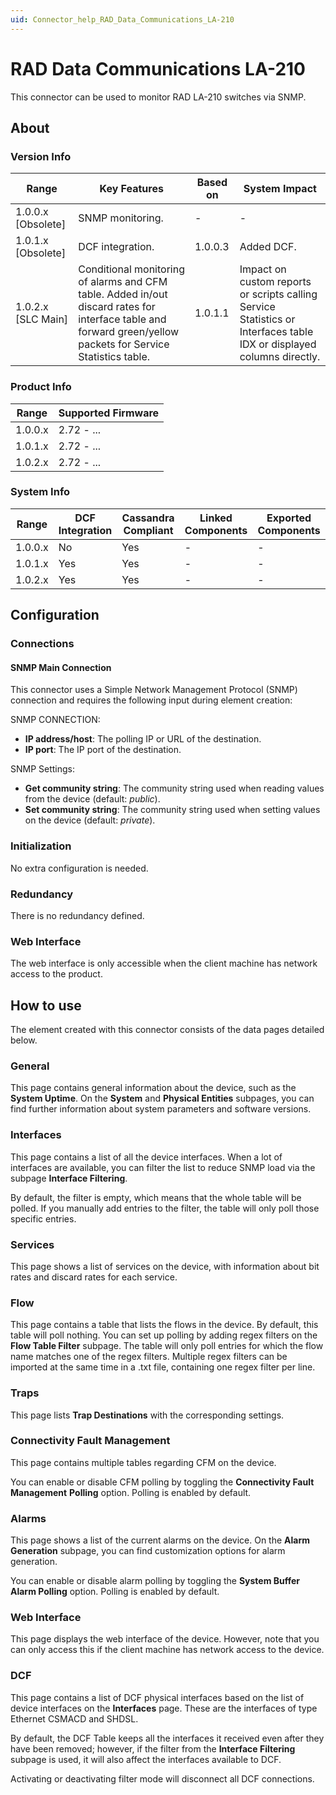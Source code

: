 ```yaml
---
uid: Connector_help_RAD_Data_Communications_LA-210
---
```


# RAD Data Communications LA-210

This connector can be used to monitor RAD LA-210 switches via SNMP.

## About

### Version Info

| **Range**            | **Key Features**                                                                                                                                              | **Based on** | **System Impact**                                                                                                     |
|----------------------|---------------------------------------------------------------------------------------------------------------------------------------------------------------|--------------|-----------------------------------------------------------------------------------------------------------------------|
| 1.0.0.x \[Obsolete\] | SNMP monitoring.                                                                                                                                              | \-           | \-                                                                                                                    |
| 1.0.1.x \[Obsolete\] | DCF integration.                                                                                                                                              | 1.0.0.3      | Added DCF.                                                                                                            |
| 1.0.2.x \[SLC Main\] | Conditional monitoring of alarms and CFM table. Added in/out discard rates for interface table and forward green/yellow packets for Service Statistics table. | 1.0.1.1      | Impact on custom reports or scripts calling Service Statistics or Interfaces table IDX or displayed columns directly. |

### Product Info

| Range     | Supported Firmware     |
|-----------|------------------------|
| 1.0.0.x   | 2.72 - ...             |
| 1.0.1.x   | 2.72 - ...             |
| 1.0.2.x   | 2.72 - ...             |

### System Info

| Range     | DCF Integration     | Cassandra Compliant     | Linked Components     | Exported Components     |
|-----------|---------------------|-------------------------|-----------------------|-------------------------|
| 1.0.0.x   | No                  | Yes                     | \-                    | \-                      |
| 1.0.1.x   | Yes                 | Yes                     | \-                    | \-                      |
| 1.0.2.x   | Yes                 | Yes                     | \-                    | \-                      |

## Configuration

### Connections

#### SNMP Main Connection

This connector uses a Simple Network Management Protocol (SNMP) connection and requires the following input during element creation:

SNMP CONNECTION:

- **IP address/host**: The polling IP or URL of the destination.
- **IP port**: The IP port of the destination.

SNMP Settings:

- **Get community string**: The community string used when reading values from the device (default: *public*).
- **Set community string**: The community string used when setting values on the device (default: *private*).

### Initialization

No extra configuration is needed.

### Redundancy

There is no redundancy defined.

### Web Interface

The web interface is only accessible when the client machine has network access to the product.

## How to use

The element created with this connector consists of the data pages detailed below.

### General

This page contains general information about the device, such as the **System Uptime**. On the **System** and **Physical Entities** subpages, you can find further information about system parameters and software versions.

### Interfaces

This page contains a list of all the device interfaces. When a lot of interfaces are available, you can filter the list to reduce SNMP load via the subpage **Interface Filtering**.

By default, the filter is empty, which means that the whole table will be polled. If you manually add entries to the filter, the table will only poll those specific entries.

### Services

This page shows a list of services on the device, with information about bit rates and discard rates for each service.

### Flow

This page contains a table that lists the flows in the device. By default, this table will poll nothing. You can set up polling by adding regex filters on the **Flow Table Filter** subpage. The table will only poll entries for which the flow name matches one of the regex filters. Multiple regex filters can be imported at the same time in a .txt file, containing one regex filter per line.

### Traps

This page lists **Trap Destinations** with the corresponding settings.

### Connectivity Fault Management

This page contains multiple tables regarding CFM on the device.

You can enable or disable CFM polling by toggling the **Connectivity Fault Management** **Polling** option. Polling is enabled by default.

### Alarms

This page shows a list of the current alarms on the device. On the **Alarm Generation** subpage, you can find customization options for alarm generation.

You can enable or disable alarm polling by toggling the **System Buffer Alarm Polling** option. Polling is enabled by default.

### Web Interface

This page displays the web interface of the device. However, note that you can only access this if the client machine has network access to the device.

### DCF

This page contains a list of DCF physical interfaces based on the list of device interfaces on the **Interfaces** page. These are the interfaces of type Ethernet CSMACD and SHDSL.

By default, the DCF Table keeps all the interfaces it received even after they have been removed; however, if the filter from the **Interface Filtering** subpage is used, it will also affect the interfaces available to DCF.

Activating or deactivating filter mode will disconnect all DCF connections.
